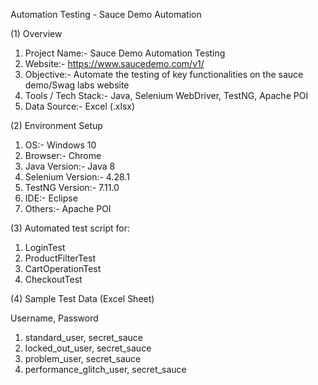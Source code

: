 Automation Testing - Sauce Demo Automation

(1) Overview

1) Project Name:- Sauce Demo Automation Testing
2) Website:- https://www.saucedemo.com/v1/
3) Objective:-	Automate the testing of key functionalities on the sauce demo/Swag labs website
4) Tools / Tech Stack:- Java, Selenium WebDriver, TestNG, Apache POI
5) Data Source:-	Excel (.xlsx)

(2) Environment Setup

1) OS:-	Windows 10
2) Browser:-	Chrome
3) Java Version:-	Java 8
4) Selenium Version:-	4.28.1
5) TestNG Version:-	7.11.0
6) IDE:-	Eclipse
7) Others:-	Apache POI 

(3) Automated test script for:

1) LoginTest 
2) ProductFilterTest
3) CartOperationTest
4) CheckoutTest

(4) Sample Test Data (Excel Sheet)

Username, Password
1) standard_user, secret_sauce
2) locked_out_user, secret_sauce
3) problem_user, secret_sauce
4) performance_glitch_user, secret_sauce
